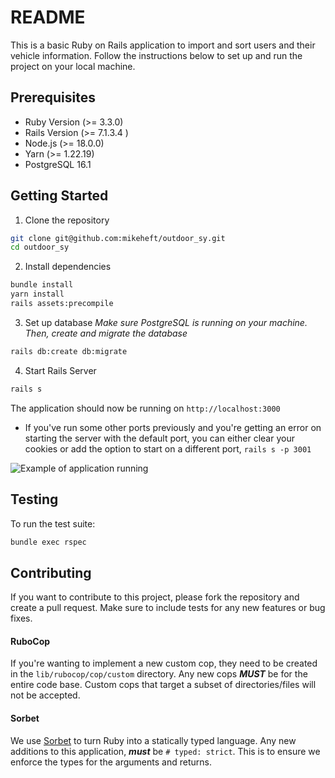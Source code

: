 # README

This is a basic Ruby on Rails application to import and sort users and their vehicle information. Follow the instructions below to set up and run the project on your local machine.

## Prerequisites

- Ruby Version (>= 3.3.0)
- Rails Version (>= 7.1.3.4 )
- Node.js (>= 18.0.0)
- Yarn (>= 1.22.19)
- PostgreSQL 16.1

## Getting Started

1. Clone the repository
```bash
git clone git@github.com:mikeheft/outdoor_sy.git
cd outdoor_sy
```

2. Install dependencies
```bash
bundle install
yarn install
rails assets:precompile
```

3. Set up database
_Make sure PostgreSQL is running on your machine. Then, create and migrate the database_
```bash
rails db:create db:migrate
```

4. Start Rails Server
```bash
rails s
```
The application should now be running on `http://localhost:3000`
- If you've run some other ports previously and you're getting an error on starting the server with the default port, you can either clear your cookies or add the option to start on a different port, `rails s -p 3001`


![Example of application running](<Screen Recording 2024-06-18 at 11.11.49 AM.gif>)

## Testing
To run the test suite:
```bash
bundle exec rspec
```

## Contributing
If you want to contribute to this project, please fork the repository and create a pull request. Make sure to include tests for any new features or bug fixes.
#### RuboCop
If you're wanting to implement a new custom cop, they need to be created in the `lib/rubocop/cop/custom` directory.
Any new cops ___MUST___ be for the entire code base. Custom cops that target a subset of directories/files will not be accepted.

#### Sorbet
We use [Sorbet](https://sorbet.org/) to turn Ruby into a statically typed language. Any new additions to this application, ___must___ be `# typed: strict`. This is to ensure we enforce the types for the arguments and returns.
